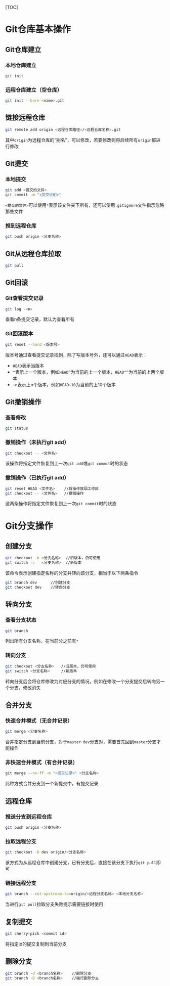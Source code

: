 [TOC]

# Git仓库基本操作

## Git仓库建立

### 本地仓库建立

```bash
git init
```

### 远程仓库建立（空仓库）

```bash
git init --bare <name>.git
```

## 链接远程仓库

```bash
git remote add origin <远程仓库路径>/<远程仓库名称>.git
```

其中`origin`为远程仓库的“别名”，可以修改，若要修改则将后续所有`origin`都进行修改

## Git提交

### 本地提交

```bash
git add <提交的文件>
git commit -m "<提交说明>"
```

`<提交的文件>`可以使用`*`表示该文件夹下所有，还可以使用`.gitignore`文件指示忽略那些文件

### 推到远程仓库

```bash
git push origin <分支名称>
```

## Git从远程仓库拉取

```bash
git pull
```

## Git回滚

### Git查看提交记录

```bash
git log -<n>
```

查看n条提交记录，默认为查看所有

### Git回滚版本

```bash
git reset --hard <版本号>
```

版本号通过查看提交记录找到，除了写版本号外，还可以通过`HEAD`表示：

- `HEAD`表示当版本
- `^`表示上一个版本，例如`HEAD^`为当前的上一个版本，`HEAD^^`为当前的上两个版本
- `~n`表示上n个版本，例如`HEAD~10`为当前的上10个版本

## Git撤销操作

### 查看修改

```bash
git status
```

### 撤销操作（未执行git add）

```bash
git checkout -- <文件名>
```

该操作将指定文件恢复到上一次`git add`或`git commit`时的状态

### 撤销操作（已执行git add）

```bash
git reset HEAD <文件名>   	//将操作放回工作区
git checkout -- <文件名>   //撤销操作
```

这两条操作将指定文件恢复到上一次`git commit`时的状态

# Git分支操作

## 创建分支

```bash
git checkout -b <分支名称>	//旧版本，仍可使用
git switch -c   <分支名称>	//新版本
```

该命令表示创建指定名称的分支并转向该分支，相当于以下两条指令

```bash
git branch dev		//创建分支
git checkout dev	//转向分支
```

## 转向分支

### 查看分支状态

```bash
git branch
```

列出所有分支名称，在当前分之前有`*`

### 转向分支

```bash
git checkout <分支名称>   //旧版本，仍可使用
git switch <分支名称>	  //新版本
```

转向分支后会将仓库修改为对应分支的情况，例如在修改一个分支提交后转向另一个分支，修改消失

## 合并分支

### 快速合并模式（无合并记录）

```bash
git merge <分支名称>
```

合并指定分支到当前分支，对于`master`-`dev`分支对，需要首先回到`master`分支才能操作

### 非快速合并模式（有合并记录）

```bash
git merge --no-ff -m "<提交记录>" <分支名称>
```

此种方式合并分支到一个新提交中，有提交记录

## 远程仓库

### 推送分支到远程仓库

```bash
git push origin <分支名称>
```

### 拉取远程分支

```bash
git checkout -b dev origin/<分支名称>
```

该方式为从远程仓库中创建分支，已有分支后，直接在该分支下执行`git pull`即可

### 链接远程分支

```bash
git branch --set-upstream-to=origin/<远程分支名称> <本地分支名称>
```

当进行`git pull`拉取分支失败提示需要链接时使用

## 复制提交

```bash
git cherry-pick <commit id>
```

将指定id的提交复制到当前分支

## 删除分支

```bash
git branch -d <branch名称> 	//删除分支
git branch -D <branch名称> 	//强行删除分支
```

